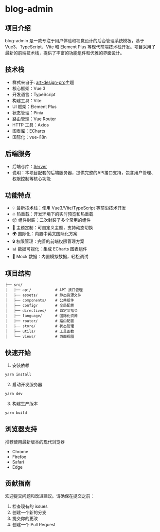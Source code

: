 # blog-admin

## 项目介绍
blog-admin 是一款专注于用户体验和视觉设计的后台管理系统模板，基于 Vue3、TypeScript、Vite 和 Element Plus 等现代前端技术栈开发。项目采用了最新的前端技术栈，提供了丰富的功能组件和优雅的界面设计。

## 技术栈
- 样式来自于: [art-design-pro](https://github.com/Daymychen/art-design-pro.git)主题
- 核心框架：Vue 3
- 开发语言：TypeScript
- 构建工具：Vite
- UI 框架：Element Plus
- 状态管理：Pinia
- 路由管理：Vue Router
- HTTP 工具：Axios
- 图表库：ECharts
- 国际化：vue-i18n

## 后端服务
- 后端仓库：[Server](https://github.com/851543/Server.git)
- 说明：本项目配套的后端服务器，提供完整的API接口支持，包含用户管理、权限控制等核心功能

## 功能特点
- 💡 最新技术栈：使用 Vue3/Vite/TypeScript 等前沿技术开发
- 🔥 热重载：开发环境下的实时预览和热重载
- 📦 组件封装：二次封装了多个常用的组件
- 🎨 主题定制：可自定义主题，支持动态切换
- 🌍 国际化：内置中英文国际化方案
- 🔒 权限管理：完善的前端权限管理方案
- 📊 数据可视化：集成 ECharts 图表组件
- 🎯 Mock 数据：内置模拟数据，轻松调试

## 项目结构
```
├── src/
│   ├── api/           # API 接口管理
│   ├── assets/        # 静态资源文件
│   ├── components/    # 公共组件
│   ├── config/        # 全局配置
│   ├── directives/    # 自定义指令
│   ├── language/      # 国际化资源
│   ├── router/        # 路由配置
│   ├── store/         # 状态管理
│   ├── utils/         # 工具函数
│   └── views/         # 页面视图
```

## 快速开始

1. 安装依赖
```bash
yarn install
```

2. 启动开发服务器
```bash
yarn dev
```

3. 构建生产版本
```bash
yarn build
```

## 浏览器支持
推荐使用最新版本的现代浏览器
- Chrome
- Firefox
- Safari
- Edge

## 贡献指南
欢迎提交问题和改进建议。请确保在提交之前：
1. 检查现有的 issues
2. 创建一个新的分支
3. 提交你的更改
4. 创建一个 Pull Request